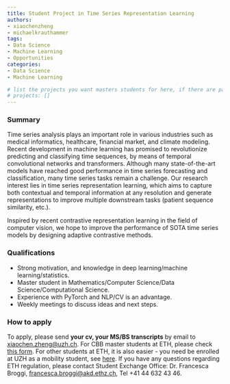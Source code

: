 ```yaml
---
title: Student Project in Time Series Representation Learning
authors:
- xiaochenzheng
- michaelkrauthammer
tags: 
- Data Science
- Machine Learning
- Opportunities
categories:
- Data Science
- Machine Learning

# list the projects you want masters students for here, if there are pages for them
# projects: []
---
```


### Summary

Time series analysis plays an important role in various industries such as medical informatics, healthcare, financial market, and climate modeling. Recent development in machine learning has promised to revolutionize predicting and classifying time sequences, by means of temporal convolutional networks and transformers. Although many state-of-the-art models have reached good performance in time series forecasting and classification, many time series tasks remain a challenge. Our research interest lies in time series representation learning, which aims to capture both contextual and temporal information at any resolution and generate representations to improve multiple downstream tasks (patient sequence similarity, etc.).

Inspired by recent contrastive representation learning in the field of computer vision, we hope to improve the performance of SOTA time series models by designing adaptive contrastive methods.

### Qualifications

<ul>
  <li>Strong motivation, and knowledge in deep learning/machine learning/statistics.</li>
  <li>Master student in Mathematics/Computer Science/Data Science/Computational Science.</li>
  <li>Experience with PyTorch and NLP/CV is an advantage.</li>
  <li>Weekly meetings to discuss ideas and next steps.</li>
</ul>


### How to apply

To apply, please send **your cv, your MS/BS transcripts** by email to xiaochen.zheng@uzh.ch. For CBB master students at ETH, please check [this form](https://ethz.ch/content/dam/ethz/special-interest/study-programme-websites/master-cbb-dam/documents/2021_CBB%20Master%20Thesis%20UBas_UZH%20Registration%20Form.pdf). For other students at ETH, it is also easier - you need be enrolled at UZH as a mobility student, see [here](https://www.uzh.ch/cmsssl/en/studies/application/chmobilityin.html). If you have any questions regarding ETH regulation, please contact Student Exchange Office: Dr. Francesca Broggi, francesca.broggi@akd.ethz.ch, Tel +41 44 632 43 46.